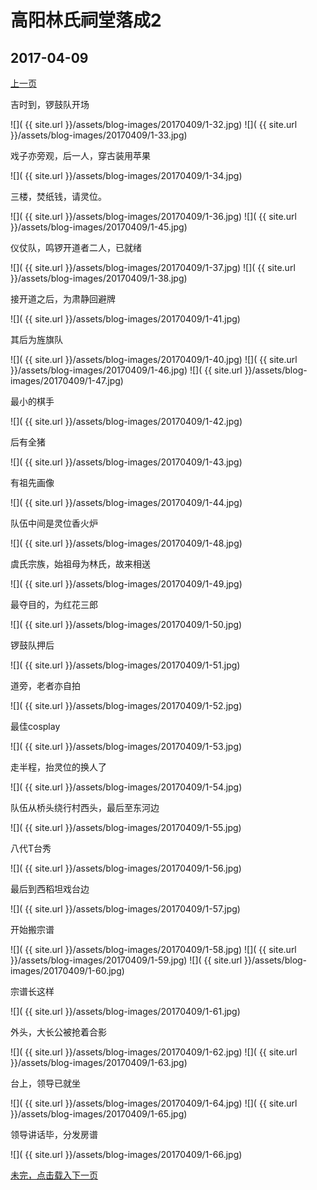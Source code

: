 高阳林氏祠堂落成2
========================

2017-04-09
------------------------
[上一页](/2017/04/09/祠堂落成1.html)

吉时到，锣鼓队开场

![]( {{ site.url }}/assets/blog-images/20170409/1-32.jpg)
![]( {{ site.url }}/assets/blog-images/20170409/1-33.jpg)

戏子亦旁观，后一人，穿古装用苹果

![]( {{ site.url }}/assets/blog-images/20170409/1-34.jpg)

三楼，焚纸钱，请灵位。

![]( {{ site.url }}/assets/blog-images/20170409/1-36.jpg)
![]( {{ site.url }}/assets/blog-images/20170409/1-45.jpg)

仪仗队，鸣锣开道者二人，已就绪

![]( {{ site.url }}/assets/blog-images/20170409/1-37.jpg)
![]( {{ site.url }}/assets/blog-images/20170409/1-38.jpg)

接开道之后，为肃静回避牌

![]( {{ site.url }}/assets/blog-images/20170409/1-41.jpg)

其后为旌旗队

![]( {{ site.url }}/assets/blog-images/20170409/1-40.jpg)
![]( {{ site.url }}/assets/blog-images/20170409/1-46.jpg)
![]( {{ site.url }}/assets/blog-images/20170409/1-47.jpg)

最小的棋手

![]( {{ site.url }}/assets/blog-images/20170409/1-42.jpg)

后有全猪

![]( {{ site.url }}/assets/blog-images/20170409/1-43.jpg)

有祖先画像

![]( {{ site.url }}/assets/blog-images/20170409/1-44.jpg)

队伍中间是灵位香火炉

![]( {{ site.url }}/assets/blog-images/20170409/1-48.jpg)

虞氏宗族，始祖母为林氏，故来相送

![]( {{ site.url }}/assets/blog-images/20170409/1-49.jpg)

最夺目的，为红花三郎

![]( {{ site.url }}/assets/blog-images/20170409/1-50.jpg)

锣鼓队押后

![]( {{ site.url }}/assets/blog-images/20170409/1-51.jpg)

道旁，老者亦自拍

![]( {{ site.url }}/assets/blog-images/20170409/1-52.jpg)

最佳cosplay

![]( {{ site.url }}/assets/blog-images/20170409/1-53.jpg)

走半程，抬灵位的换人了

![]( {{ site.url }}/assets/blog-images/20170409/1-54.jpg)

队伍从桥头绕行村西头，最后至东河边

![]( {{ site.url }}/assets/blog-images/20170409/1-55.jpg)

八代T台秀

![]( {{ site.url }}/assets/blog-images/20170409/1-56.jpg)

最后到西稻坦戏台边

![]( {{ site.url }}/assets/blog-images/20170409/1-57.jpg)

开始搬宗谱

![]( {{ site.url }}/assets/blog-images/20170409/1-58.jpg)
![]( {{ site.url }}/assets/blog-images/20170409/1-59.jpg)
![]( {{ site.url }}/assets/blog-images/20170409/1-60.jpg)

宗谱长这样

![]( {{ site.url }}/assets/blog-images/20170409/1-61.jpg)

外头，大长公被抢着合影

![]( {{ site.url }}/assets/blog-images/20170409/1-62.jpg)
![]( {{ site.url }}/assets/blog-images/20170409/1-63.jpg)

台上，领导已就坐

![]( {{ site.url }}/assets/blog-images/20170409/1-64.jpg)
![]( {{ site.url }}/assets/blog-images/20170409/1-65.jpg)

领导讲话毕，分发房谱

![]( {{ site.url }}/assets/blog-images/20170409/1-66.jpg)


[未完，点击载入下一页](/2017/04/09/祠堂落成3.html)